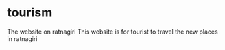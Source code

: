 # tourism
The website on ratnagiri This website is for tourist to travel the new places in ratnagiri
